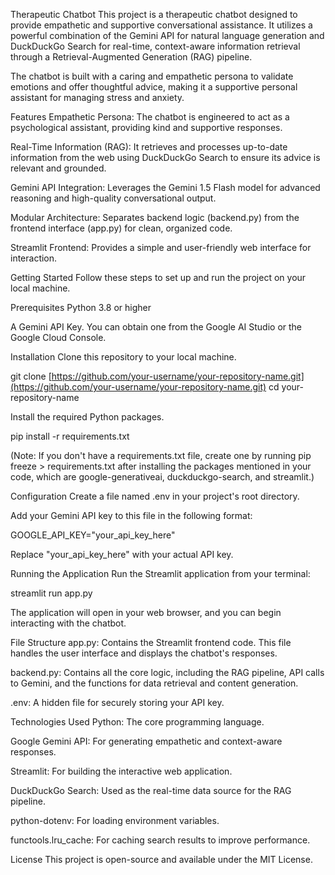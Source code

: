 Therapeutic Chatbot
This project is a therapeutic chatbot designed to provide empathetic and supportive conversational assistance. It utilizes a powerful combination of the Gemini API for natural language generation and DuckDuckGo Search for real-time, context-aware information retrieval through a Retrieval-Augmented Generation (RAG) pipeline.

The chatbot is built with a caring and empathetic persona to validate emotions and offer thoughtful advice, making it a supportive personal assistant for managing stress and anxiety.

Features
Empathetic Persona: The chatbot is engineered to act as a psychological assistant, providing kind and supportive responses.

Real-Time Information (RAG): It retrieves and processes up-to-date information from the web using DuckDuckGo Search to ensure its advice is relevant and grounded.

Gemini API Integration: Leverages the Gemini 1.5 Flash model for advanced reasoning and high-quality conversational output.

Modular Architecture: Separates backend logic (backend.py) from the frontend interface (app.py) for clean, organized code.

Streamlit Frontend: Provides a simple and user-friendly web interface for interaction.

Getting Started
Follow these steps to set up and run the project on your local machine.

Prerequisites
Python 3.8 or higher

A Gemini API Key. You can obtain one from the Google AI Studio or the Google Cloud Console.

Installation
Clone this repository to your local machine.

git clone [https://github.com/your-username/your-repository-name.git](https://github.com/your-username/your-repository-name.git)
cd your-repository-name

Install the required Python packages.

pip install -r requirements.txt

(Note: If you don't have a requirements.txt file, create one by running pip freeze > requirements.txt after installing the packages mentioned in your code, which are google-generativeai, duckduckgo-search, and streamlit.)

Configuration
Create a file named .env in your project's root directory.

Add your Gemini API key to this file in the following format:

GOOGLE_API_KEY="your_api_key_here"

Replace "your_api_key_here" with your actual API key.

Running the Application
Run the Streamlit application from your terminal:

streamlit run app.py

The application will open in your web browser, and you can begin interacting with the chatbot.

File Structure
app.py: Contains the Streamlit frontend code. This file handles the user interface and displays the chatbot's responses.

backend.py: Contains all the core logic, including the RAG pipeline, API calls to Gemini, and the functions for data retrieval and content generation.

.env: A hidden file for securely storing your API key.

Technologies Used
Python: The core programming language.

Google Gemini API: For generating empathetic and context-aware responses.

Streamlit: For building the interactive web application.

DuckDuckGo Search: Used as the real-time data source for the RAG pipeline.

python-dotenv: For loading environment variables.

functools.lru_cache: For caching search results to improve performance.

License
This project is open-source and available under the MIT License.
